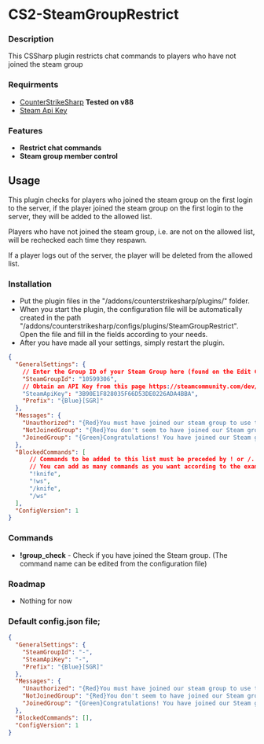 ﻿# CS2-SteamGroupRestrict

### Description
This CSSharp plugin restricts chat commands to players who have not joined the steam group

### Requirments
- [CounterStrikeSharp](https://github.com/roflmuffin/CounterStrikeSharp/) **Tested on v88**
- [Steam Api Key](https://steamcommunity.com/dev/apikey)

### Features
- **Restrict chat commands**
- **Steam group member control**

## Usage
This plugin checks for players who joined the steam group on the first login to the server, if the player joined the steam group on the first login to the server, they will be added to the allowed list.

Players who have not joined the steam group, i.e. are not on the allowed list, will be rechecked each time they respawn.

If a player logs out of the server, the player will be deleted from the allowed list.


### Installation
- Put the plugin files in the "/addons/counterstrikesharp/plugins/" folder.
- When you start the plugin, the configuration file will be automatically created in the path "/addons/counterstrikesharp/configs/plugins/SteamGroupRestrict". Open the file and fill in the fields according to your needs.
- After you have made all your settings, simply restart the plugin.

```json
{
  "GeneralSettings": {
    // Enter the Group ID of your Steam Group here (found on the Edit Group Profile page).
    "SteamGroupId": "10599306",
    // Obtain an API Key from this page https://steamcommunity.com/dev/apikey and fill in this field.
    "SteamApiKey": "3B90E1F828035F66D53DE0226ADA4BBA",
    "Prefix": "{Blue}[SGR]"
  },
  "Messages": {
    "Unauthorized": "{Red}You must have joined our steam group to use this command.",
    "NotJoinedGroup": "{Red}You don't seem to have joined our Steam group.",
    "JoinedGroup": "{Green}Congratulations! You have joined our Steam group and can start using commands."
  },
  "BlockedCommands": [
      // Commands to be added to this list must be preceded by ! or /. 
      // You can add as many commands as you want according to the examples below.
      "!knife",
      "!ws",
      "/knife",
      "/ws"
  ],
  "ConfigVersion": 1
}
```

### Commands

- **!group_check** - Check if you have joined the Steam group. (The command name can be edited from the configuration file)


### Roadmap
- Nothing for now

### Default config.json file;
```json
{
  "GeneralSettings": {
    "SteamGroupId": "-",
    "SteamApiKey": "-",
    "Prefix": "{Blue}[SGR]"
  },
  "Messages": {
    "Unauthorized": "{Red}You must have joined our steam group to use this command.",
    "NotJoinedGroup": "{Red}You don't seem to have joined our Steam group.",
    "JoinedGroup": "{Green}Congratulations! You have joined our Steam group and can start using commands."
  },
  "BlockedCommands": [],
  "ConfigVersion": 1
}
```
